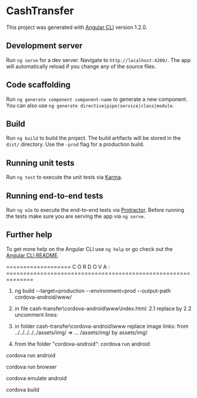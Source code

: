 # CashTransfer

This project was generated with [Angular CLI](https://github.com/angular/angular-cli) version 1.2.0.

## Development server

Run `ng serve` for a dev server. Navigate to `http://localhost:4200/`. The app will automatically reload if you change any of the source files.

## Code scaffolding

Run `ng generate component component-name` to generate a new component. You can also use `ng generate directive|pipe|service|class|module`.

## Build

Run `ng build` to build the project. The build artifacts will be stored in the `dist/` directory. Use the `-prod` flag for a production build.

## Running unit tests

Run `ng test` to execute the unit tests via [Karma](https://karma-runner.github.io).

## Running end-to-end tests

Run `ng e2e` to execute the end-to-end tests via [Protractor](http://www.protractortest.org/).
Before running the tests make sure you are serving the app via `ng serve`.

## Further help

To get more help on the Angular CLI use `ng help` or go check out the [Angular CLI README](https://github.com/angular/angular-cli/blob/master/README.md).


=================== C O R D O V A : ==============================================================

1. ng build --target=production --environment=prod --output-path cordova-android/www/

2. in file cash-transfer\cordova-android\www\index.html:
    2.1 replace   <base href="/">  by  <base href="./">
    2.2 uncomment lines:
            <script type="text/javascript" charset="utf-8" src="cordova.js"></script>
            <script>
              document.addEventListener("deviceready", function(){
                navigator.splashscreen.hide();
              },true);
            </script>
    
3. in folder cash-transfer\cordova-android\www  replace image links:
    from ../../../../../assets/img/ => ... /assets/img/
    by assets/img/
    

4. from the folder "cordova-android":      cordova run android


cordova run android

cordova run browser

cordova emulate android

cordova build
